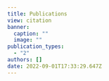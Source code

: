 ```yaml
---
title: Publications
view: citation
banner:
  caption: ""
  image: ""
publication_types:
  - "2"
authors: []
date: 2022-09-01T17:33:29.647Z
---
```

